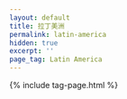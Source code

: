 ```yaml
---
layout: default
title: 拉丁美洲
permalink: latin-america
hidden: true
excerpt: ''
page_tag: Latin America
---
```


{% include tag-page.html %}
